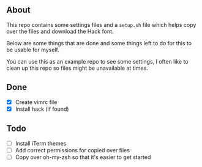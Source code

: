 About
---------

This repo contains some settings files and a `setup.sh` file which helps
copy over the files and download the Hack font.

Below are some things that are done and some things left to do for this to be usable for myself.

You can use this as an example repo to see some settings, I often like
to clean up this repo so files might be unavailable at times.  

Done
----

- [x] Create vimrc file
- [x] Install hack (if found)

Todo
----

- [ ] Install iTerm themes
- [ ] Add correct permissions for copied over files
- [ ] Copy over oh-my-zsh so that it's easier to get started 
